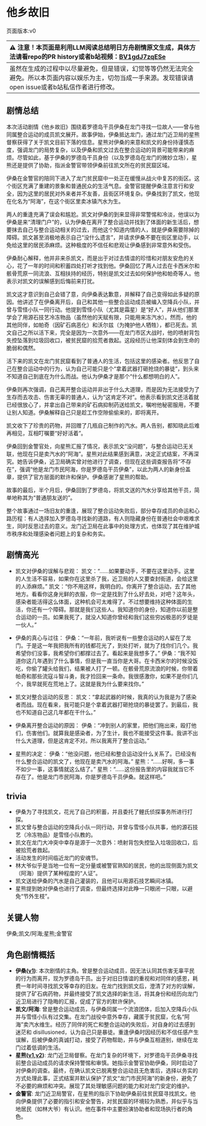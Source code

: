 # 他乡故旧
页面版本:v0
 

| :warning: 注意！本页面是利用LLM阅读总结明日方舟剧情原文生成，具体方法请看repo的PR history或者b站视频：[BV1gdJ7zqESe](https://www.bilibili.com/video/BV1gdJ7zqESe/)         |
|:----------------------------|
| 虽然在生成的过程中以尽量避免，但是错误，幻觉等等仍然无法完全避免。所以本页面内容以娱乐为主，切勿当成一手来源。发现错误请open issue或者b站私信作者进行修改。|



## 剧情总结
本次活动剧情《他乡故旧》围绕着罗德岛干员伊桑在龙门寻找一位故人——曾与他同属整合运动的成员凯文展开。故事伊始，伊桑抵达龙门，通过龙门近卫局的星熊督察获得了关于凯文目前下落的信息。星熊对伊桑的来意和凯文的身份持谨慎态度，强调龙门的局势复杂，以及伊桑和凯文过去在整合运动的背景可能带来的麻烦。尽管如此，基于伊桑的罗德岛干员身份（以及罗德岛在龙门的微妙立场），星熊还是提供了协助，指派金警官带领伊桑前往凯文所在的贫民窟区域。

伊桑在金警官的陪同下进入了龙门贫民窟中一处正在缓慢从战火中复苏的街区。这个街区充满了重建的景象和普通民众的生活气息。金警官提醒伊桑注意言行和安全，因为这里的居民对外来者并不友善，且街区环境复杂。伊桑找到了凯文，他现在化名为“阿海”，在这个街区里卖冰镇汽水为生。

两人的重逢充满了误会和尴尬。凯文对伊桑的到来显得非常警惕和冷淡，他误以为伊桑是来“清理门户”的，认为伊桑在离开了整合运动并找到了体面的新生活后，想要抹去自己与整合运动相关的过去，而他这个知道内情的人，就是伊桑需要除掉的障碍。凯文甚至消极地表示自己“没什么遗言”，并请求伊桑不要在街区里动手，以免给这里的居民添麻烦。这种极度的不信任和悲观让伊桑感到非常意外和受伤。

伊桑耐心解释，他并非来杀凯文，而是出于对过去情谊的珍惜和对朋友安危的关心，花了一年的时间和积蓄四处打听才找到他。伊桑回忆了两人过去在卡西米尔和骸骨荒原一同流浪、互相扶持的经历，特别是凯文过去如何保护他和帕奇等人。他表示对凯文的误解感到后悔前来打扰。

凯文这才意识到自己会错了意，向伊桑表达歉意，并解释了自己变得如此多疑的原因。他讲述了在伊桑离开后，自己和其他一些整合运动成员被编入空降兵小队，并曾与雪怪小队一同行动。他提到雪怪小队（尤其是霜星）是“好人”，并从他们那里学会了用源石技艺冷冻物品（虽然他的天赋有限，只能用来冻汽水）。然而，他的其他同伴，如帕奇（因矿石病恶化）和沃尔兹（为掩护他人牺牲），都已死去。凯文自己之所以活下来，完全是因为一次意外——在龙门市区大战时，他的喷射背包失控坠落到垃圾回收口，被贫民窟的拾荒者救起。这段经历让他深刻体会到生命的脆弱和偶然。

活下来的凯文在龙门贫民窟看到了普通人的生活，包括这里的感染者。他反思了自己在整合运动中的行为，认为自己可能只是个“拿着武器打砸抢烧的暴徒”，到头来不知道自己到底在为什么而战。他认为伊桑才是那个“什么都想明白的人”。

伊桑则再次强调，自己离开整合运动并非出于什么大道理，而是因为无法接受为了生存而去攻击、伤害无辜的普通人，认为“这肯定不对”。他表示看到凯文还活着就已经很放心了，并拿出自己带来的矿石病抑制药送给凯文，嘱咐他秘密服用，不要让别人知道。伊桑解释自己只是趁工作空隙偷偷来的，即将离开。

凯文收下了珍贵的药物，并回赠了几瓶自己制作的汽水。两人告别，都知晓此后难再相见，互相叮嘱要“好好活着”。

伊桑回到金警官处，向星熊汇报了情况，表示凯文“没问题”，与整合运动已无关联，他现在只是卖汽水的“阿海”。星熊对此结果感到满意，决定正式结案，不再深究。她告诉伊桑，近卫局确实曾对他进行了调查，但现在这些调查报告将“不存在”，强调“他是龙门市民阿海，你是罗德岛干员伊桑”，以此为两人的新身份盖章，提供了官方层面的默许和保护。伊桑感谢了星熊的帮助。

故事的最后，半个月后，伊桑回到了罗德岛，将凯文送的汽水分享给其他干员，简单地称其为“普通朋友送的”。

整个故事通过一场旧友的重逢，展现了整合运动失败后，部分幸存成员的命运和心路历程：有人选择加入罗德岛寻找新的道路，有人则隐藏身份在普通社会中艰难求生，同时反思过去的意义。龙门近卫局在此事中的处理方式，也体现了其在维护城市秩序和处理感染者问题上的复杂和务实。
## 剧情高光
*   凯文对伊桑的误解与悲观：
    凯文：“......如果要动手，不要在这里动手。这里的人生活不容易，如果你在这里杀了我，近卫局的人又要查封街道，会给这里的人添麻烦。”
    凯文：“你不用这样，我明白的。你离开了整合运动，去了其他地方。看看你这身光鲜的衣服，你一定是找到了什么好去处，对吧？这年头，感染者能活得这么体面，这种机会可太难得了。不过想要维持这种体面的生活，你还有一个障碍。那就是我们这些人。我知道你的身份，知道你以前是整合运动的一员。如果我死了，就没人知道你曾经和我们这些穷凶极恶的歹徒是一伙人。”

*   伊桑的真心与过往：
    伊桑：“一年前，我听说有一些整合运动的人留在了龙门。于是这一年我把我所有的钱都花光了，到处打听，就为了找你们几个。我希望你们没事，我希望你们都撑过去了。看起来是我想多了。”
    伊桑：“我不知道你这几年遇到了什么事情，但是我一直当你是大哥。在卡西米尔的时候没饭吃，你偷了罐头给我们，结果被人打了一顿。在骸骨荒原流浪的时候，你带着帕奇和那些流寇斗智斗勇，我才捡回来一条命。我很感激你，如果不是你们几个，我早就死在荒地上了。这就是我为什么要来找你。”

*   凯文对整合运动的反思：
    凯文：“拿起武器的时候，我真的认为我是为了感染者而战。现在看来，我可能只是个拿着武器打砸抢烧的暴徒罢了。到最后，我也不知道自己这几年都在干什么。”

*   伊桑离开整合运动的原因：
    伊桑：“冲到别人的家里，把他们拖出来，殴打他们，伤害他们。就算我是感染者，为了生计，我也不能接受这件事。我讲不出什么大道理，但是这肯定不对。所以我离开了整合运动。”

*   星熊的决定：
    伊桑：“他没问题，他已经和整合运动没什么关系了。已经没有什么整合运动的凯文了，他现在是卖汽水的阿海。”
    星熊：“......好啊，多一事不如少一事，这事情就这么结了。”
    星熊：“......这份报告里的内容我就当它不存在了。他是龙门市民阿海，你是罗德岛干员伊桑。就这样吧。”
## trivia
*   伊桑为了寻找凯文，花光了自己的积蓄，并且委托了鲤氏侦探事务所进行打探。
*   凯文曾与整合运动的空降兵小队一同行动，并曾与雪怪小队共事，他的源石技艺（冷冻物品）是雪怪小队教的。
*   凯文在龙门大冲突中幸存是源于一次意外：喷射背包失控坠入垃圾回收口，后被拾荒者救起。
*   活动发生的时间临近龙门的安魂节。
*   林大爷似乎是当地一位有一定分量或被警官熟知的居民，他的出现侧面为凯文（阿海）提供了某种程度的“人证”。
*   凯文送给伊桑的汽水是自己灌装的，且他可以用源石技艺瞬间冰镇。
*   星熊提到她对伊桑也进行了调查，但最终选择对此睁一只眼闭一只眼，以避免“节外生枝”。
## 关键人物
伊桑;凯文/阿海;星熊;金警官
## 角色剧情概括
-   **伊桑([v1](../chars/char_355_ethan.md))**: 本次剧情的主角。曾是整合运动成员，因无法认同其伤害无辜平民的行为而离开，现为罗德岛干员。出于对旧日情谊的重视和对同伴的感恩，耗费一年时间寻找凯文等幸存的旧友。在龙门找到凯文后，澄清了对方的误解，提供了矿石病药物，并最终接受了凯文选择的新生活，将其身份和经历向龙门近卫局进行了隐晦的汇报，促成了官方的默许保护。
-   **凯文/阿海**: 曾是整合运动成员，与伊桑同属一个流浪团体，后加入空降兵小队并与雪怪小队有过交集。在龙门战役中意外幸存，藏匿于贫民窟，化名“阿海”卖汽水维生。经历了同伴的死亡和整合运动的失败后，对自身的过去感到迷茫和 disillusioned，认为自己只是暴徒。重逢伊桑时因经历和不信任感产生误解，后被伊桑的真诚打动，接受了药物帮助，并与伊桑互相道别，继续在龙门过着低调的生活。
-   **星熊([v1](../chars/char_136_hsguma.md),[v2](../char_v3/char_136_hsguma.md))**: 龙门近卫局督察。在龙门复杂的环境下，对罗德岛干员伊桑寻找前整合运动成员的请求保持警惕和审慎。她指示金警官协助伊桑，同时启动了对伊桑的调查。最终，在确认凯文已脱离整合运动且无危害后，选择以务实的方式处理此事，正式结案并默认保护了凯文“龙门市民阿海”的新身份，避免了不必要的麻烦和冲突。展现了其处理敏感问题的能力和对龙门安定的维护。
-   **金警官**: 龙门近卫局警官，在星熊的指示下协助伊桑前往贫民窟寻找凯文。他向伊桑提供了必要的指引和安全警告，对贫民窟的环境较为熟悉，并似乎与当地居民（如林大爷）有认识。他在事件中主要扮演协助者和现场执行者的角色。